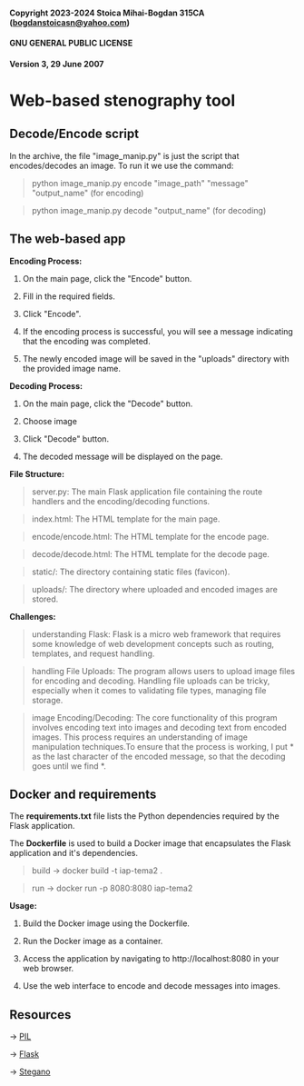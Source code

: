 #### Copyright 2023-2024 Stoica Mihai-Bogdan 315CA (bogdanstoicasn@yahoo.com)
#### GNU GENERAL PUBLIC LICENSE 
#### Version 3, 29 June 2007


# Web-based stenography tool


## Decode/Encode script

In the archive, the file "image_manip.py" is just the script that
encodes/decodes an image. To run it we use the command:

> python image_manip.py encode "image_path" "message" "output_name"
(for encoding)

> python image_manip.py decode "output_name" (for decoding)


## The web-based app

**Encoding Process:**

1. On the main page, click the "Encode" button.

2. Fill in the required fields.

3. Click "Encode".

4. If the encoding process is successful, you will see a message indicating
that the encoding was completed.

5. The newly encoded image will be saved in the "uploads" directory with the
provided image name.

**Decoding Process:**

1. On the main page, click the "Decode" button.

2. Choose image

3. Click "Decode" button.

4. The decoded message will be displayed on the page.

**File Structure:**

>server.py: The main Flask application file containing the route handlers and the encoding/decoding functions.

> index.html: The HTML template for the main page.

> encode/encode.html: The HTML template for the encode page.

> decode/decode.html: The HTML template for the decode page.

> static/: The directory containing static files (favicon).

> uploads/: The directory where uploaded and encoded images are stored.

**Challenges:**

> understanding Flask: Flask is a micro web framework that requires some
knowledge of web development concepts such as routing, templates, and
request handling.

> handling File Uploads: The program allows users to upload image files for
encoding and decoding. Handling file uploads can be tricky, especially when
it comes to validating file types, managing file storage.

> image Encoding/Decoding: The core functionality of this program involves
encoding text into images and decoding text from encoded images. This process
requires an understanding of image manipulation techniques.To ensure that the
process is working, I put * as the last character of the encoded message, so
that the decoding goes until we find *.


## Docker and requirements

The **requirements.txt** file lists the Python dependencies required by the
Flask application.

The **Dockerfile** is used to build a Docker image that encapsulates the Flask
application and it's dependencies.

> build -> docker build -t iap-tema2 .

> run -> docker run -p 8080:8080 iap-tema2

**Usage:**

1. Build the Docker image using the Dockerfile.

2. Run the Docker image as a container.

3. Access the application by navigating to http://localhost:8080 in your web
browser.

4. Use the web interface to encode and decode messages into images.
 
 
## Resources

-> [PIL](https://pillow.readthedocs.io/en/stable/)

-> [Flask](https://flask.palletsprojects.com/en/2.3.x/)

-> [Stegano](https://www.kaspersky.com/resource-center/definitions/what-is-steganography) 
